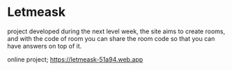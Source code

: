 # Letmeask
 project developed during the next level week, the site aims to create rooms, and with the code of room you can share the room code so that you can have answers on top of it.

online project; https://letmeask-51a94.web.app
